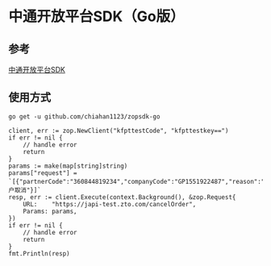 # 中通开放平台SDK（Go版）

## 参考

[中通开放平台SDK](https://github.com/ZTO-Express)

## 使用方式

```
go get -u github.com/chiahan1123/zopsdk-go
```

```
client, err := zop.NewClient("kfpttestCode", "kfpttestkey==")
if err != nil {
	// handle error
	return
}
params := make(map[string]string)
params["request"] = `[{"partnerCode":"360844819234","companyCode":"GP1551922487","reason":"客户取消"}]`
resp, err := client.Execute(context.Background(), &zop.Request{
    URL:    "https://japi-test.zto.com/cancelOrder",
    Params: params,
})
if err != nil {
	// handle error
	return
}
fmt.Println(resp)
```
